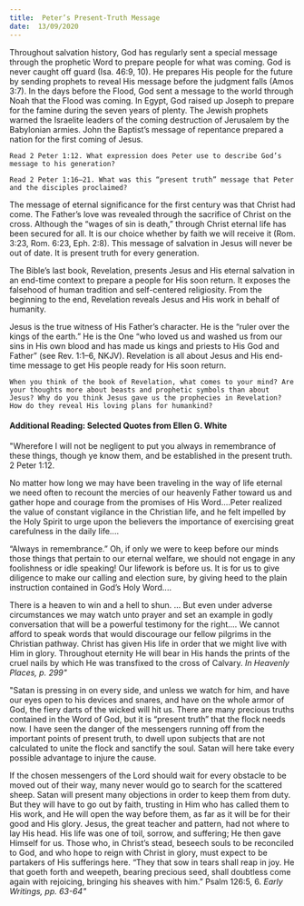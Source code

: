 ```yaml
---
title:  Peter’s Present-Truth Message
date:  13/09/2020
---
```


Throughout salvation history, God has regularly sent a special message through the prophetic Word to prepare people for what was coming. God is never caught off guard (Isa. 46:9, 10). He prepares His people for the future by sending prophets to reveal His message before the judgment falls (Amos 3:7). In the days before the Flood, God sent a message to the world through Noah that the Flood was coming. In Egypt, God raised up Joseph to prepare for the famine during the seven years of plenty. The Jewish prophets warned the Israelite leaders of the coming destruction of Jerusalem by the Babylonian armies. John the Baptist’s message of repentance prepared a nation for the first coming of Jesus.

`Read 2 Peter 1:12. What expression does Peter use to describe God’s message to his generation? `

`Read 2 Peter 1:16–21. What was this “present truth” message that Peter and the disciples proclaimed?`

The message of eternal significance for the first century was that Christ had come. The Father’s love was revealed through the sacrifice of Christ on the cross. Although the “wages of sin is death,” through Christ eternal life has been secured for all. It is our choice whether by faith we will receive it (Rom. 3:23, Rom. 6:23, Eph. 2:8). This message of salvation in Jesus will never be out of date. It is present truth for every generation.

The Bible’s last book, Revelation, presents Jesus and His eternal salvation in an end-time context to prepare a people for His soon return. It exposes the falsehood of human tradition and self-centered religiosity. From the beginning to the end, Revelation reveals Jesus and His work in behalf of humanity.

Jesus is the true witness of His Father’s character. He is the “ruler over the kings of the earth.” He is the One “who loved us and washed us from our sins in His own blood and has made us kings and priests to His God and Father” (see Rev. 1:1–6, NKJV). Revelation is all about Jesus and His end-time message to get His people ready for His soon return.

`When you think of the book of Revelation, what comes to your mind? Are your thoughts more about beasts and prophetic symbols than about Jesus? Why do you think Jesus gave us the prophecies in Revelation? How do they reveal His loving plans for humankind?`

#### Additional Reading: Selected Quotes from Ellen G. White

"Wherefore I will not be negligent to put you always in remembrance of these things, though ye know them, and be established in the present truth. 2 Peter 1:12.

No matter how long we may have been traveling in the way of life eternal we need often to recount the mercies of our heavenly Father toward us and gather hope and courage from the promises of His Word....Peter realized the value of constant vigilance in the Christian life, and he felt impelled by the Holy Spirit to urge upon the believers the importance of exercising great carefulness in the daily life....

“Always in remembrance.” Oh, if only we were to keep before our minds those things that pertain to our eternal welfare, we should not engage in any foolishness or idle speaking! Our lifework is before us. It is for us to give diligence to make our calling and election sure, by giving heed to the plain instruction contained in God’s Holy Word....

There is a heaven to win and a hell to shun. ... But even under adverse circumstances we may watch unto prayer and set an example in godly conversation that will be a powerful testimony for the right.... We cannot afford to speak words that would discourage our fellow pilgrims in the Christian pathway. Christ has given His life in order that we might live with Him in glory. Throughout eternity He will bear in His hands the prints of the cruel nails by which He was transfixed to the cross of Calvary. _In Heavenly Places, p. 299"_

"Satan is pressing in on every side, and unless we watch for him, and have our eyes open to his devices and snares, and have on the whole armor of God, the fiery darts of the wicked will hit us. There are many precious truths contained in the Word of God, but it is “present truth” that the flock needs now. I have seen the danger of the messengers running off from the important points of present truth, to dwell upon subjects that are not calculated to unite the flock and sanctify the soul. Satan will here take every possible advantage to injure the cause.

If the chosen messengers of the Lord should wait for every obstacle to be moved out of their way, many never would go to search for the scattered sheep. Satan will present many objections in order to keep them from duty. But they will have to go out by faith, trusting in Him who has called them to His work, and He will open the way before them, as far as it will be for their good and His glory. Jesus, the great teacher and pattern, had not where to lay His head. His life was one of toil, sorrow, and suffering; He then gave Himself for us. Those who, in Christ’s stead, beseech souls to be reconciled to God, and who hope to reign with Christ in glory, must expect to be partakers of His sufferings here. “They that sow in tears shall reap in joy. He that goeth forth and weepeth, bearing precious seed, shall doubtless come again with rejoicing, bringing his sheaves with him.” Psalm 126:5, 6. _Early Writings, pp. 63-64"_